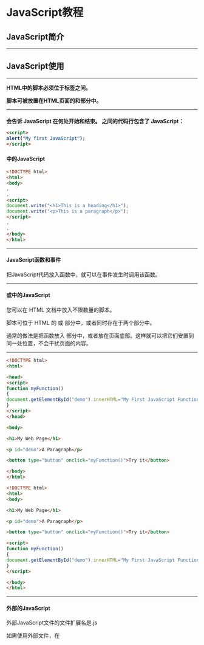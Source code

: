 # JavaScript教程

## JavaScript简介

---

## JavaScript使用

---

**HTML中的脚本必须位于<script>与</script>标签之间。**

**脚本可被放置在HTML页面的<body>和<head>部分中。**

---

#### <script>标签

如需在 HTML 页面中插入 JavaScript，请使用 <script> 标签。

<script> 和 </script> 会告诉 JavaScript 在何处开始和结束。

<script> 和 </script> 之间的代码行包含了 JavaScript：

```html
<script>
alert("My first JavaScript");
</script>
```

#### <body>中的JavaScript

```html
<!DOCTYPE html>
<html>
<body>
.
.
<script>
document.write("<h1>This is a heading</h1>");
document.write("<p>This is a paragraph</p>");
</script>
.
.
</body>
</html>

```

---

#### JavaScript函数和事件

把JavaScript代码放入函数中，就可以在事件发生时调用该函数。

---

#### <head>或<body>中的JavaScript

您可以在 HTML 文档中放入不限数量的脚本。

脚本可位于 HTML 的 <body> 或 <head> 部分中，或者同时存在于两个部分中。

通常的做法是把函数放入 <head> 部分中，或者放在页面底部。这样就可以把它们安置到同一处位置，不会干扰页面的内容。

---

```html
<!DOCTYPE html>
<html>

<head>
<script>
function myFunction()
{
document.getElementById("demo").innerHTML="My First JavaScript Function";
}
</script>
</head>

<body>

<h1>My Web Page</h1>

<p id="demo">A Paragraph</p>

<button type="button" onclick="myFunction()">Try it</button>

</body>
</html>
```

```html
<!DOCTYPE html>
<html>
<body>

<h1>My Web Page</h1>

<p id="demo">A Paragraph</p>

<button type="button" onclick="myFunction()">Try it</button>

<script>
function myFunction()
{
document.getElementById("demo").innerHTML="My First JavaScript Function";
}
</script>

</body>
</html>
```

---

#### 外部的JavaScript

外部JavaScript文件的文件扩展名是.js

如需使用外部文件，在<script>标签的“src”属性中设置该.js文件：

```html
<script src="myScript.js">

</script>
```

<u>==外部脚本不能包含<script>标签==</u>

---

## JavaScript输出

**警告**

请使用document.write() 仅仅向文档输出内容。

如果在文档已完成加载后执行document.write，整个HTML页面将被覆盖。

```html
<!DOCTYPE html>
<html>
<head>
	<title></title>
</head>
<body>
	<h1>my first web page</h1>

	<p id="demo"> my first paragraph</p>

	<button onclick="myFunction()">click here</button>

	<script type="text/javascript">
		document.getElementById("demo").innerHTML="my first javascript";
		document.write("<p>my first paragraph JavaScript</p>");
		document.write("oh my gosh");

		function myFunction()
		{
			document.write("oh shit");
            //页面内容被覆盖。
		}
	</script>
</body>
</html>
```

---

## JavaScript语句

---

#### 分号

用于分隔JavaScript语句。

通常在每条可执行语句结尾添加分号。

使用分号的另一用处是在一行中编写多条语句。

---

#### JavaScript对大小写敏感

---

#### 空格

JavaScript会忽略多余的空格。

var name = "Hello";

var name="Hello";

---

#### 对代码行进行折行

```javascript
document.write("Hello \
World");
```

---

#### JavaScript注释

单行注释以//开头

多行注释/* */

---

#### JavaScript变量

var x = 2;

var y = 3;

var z = x + y;

变量可以使用短名称（比如 x 和 y），也可以使用描述性更好的名称（比如 age, sum, totalvolume）。

- 变量必须以字母开头
- 变量也能以 $ 和 _ 符号开头（不过我们不推荐这么做）
- 变量名称对大小写敏感（y 和 Y 是不同的变量）

==提示：==avaScript 语句和 JavaScript 变量都对大小写敏感。

---

#### JavaScript数据类型

```javascript
var pi = 3.14;
var name="Bill Gates";
var answer='Yes I am!';
```

```javascript
<p id="demo"></p>
var carname="Volvo";
document.getElementById("demo").innerHTML=carname;
```

```html
<!DOCTYPE html>
<html>
<body>

<p>点击这里来创建变量，并显示结果。</p>

<button onclick="myFunction()">点击这里</button>

<p id="demo"></p>

<script>
function myFunction()
{
var carname="Volvo";
document.getElementById("demo").innerHTML=carname;
}
</script>

</body>
</html>
```

---

#### Value = undefined

var carname; 实际上是undefined。

---

## JavaScript数据类型

---

**字符串、数字、布尔、数组、对象、Null、Undefined**

---

```JavaScript
var cars=new Array();
cars[0] = "Audi";
cars[1] = "BMW";
cars[2] = "Mercedes-Benz";

var cars=new Array("Audi","BMW","Mercedes-Benz");

var cars=["Audi","BMW","Volvo"];
```

---

#### JavaScript对象

```javascript
var person={firstname:"Bill", lastname:"Gates", id:5566};

var person={
firstname : "Bill",
lastname  : "Gates",
id        :  5566
};

name=person.lastname;
name=person["lastname"];
```

---

#### undefined和Null

```javascript
cars = null;
person = null;
```

---

#### 声明变量类型

```javascript
var carname=new String;
var x=      new Number;
var y=      new Boolean;
var cars=   new Array;
var person= new Object;
```

JavaScript变量均为对象，当声明一个变量时，就创建了一个新的对象。

---

## JavaScript对象

JavaScript中所有的事物都是对象：字符串、数字、数组、日期等等。

在JavaScript中，对象是拥有属性和方法的数据。

---

#### 属性和方法

属性是与对象相关的值。颜色、重量。

方法是能够在对象上执行的动作。drive()  run()  stop()

---

#### JavaScript中的对象

对象是数据（变量），拥有属性和方法。

```html

<!DOCTYPE html>
<html>
<body>

<script>
person=new Object();
person.firstname="Bill";
person.lastname="Gates";
person.age=56;
person.eyecolor="blue";
document.write(person.firstname + " is " + person.age + " years old.");
</script>

</body>
</html>
```

---

#### 访问对象属性

```javascript
var message="Hello World!";
var x = message.length;   //12
```

---

#### 访问对象的方法

```javascript
var message = "Hello World!";
var x = message.toUpperCase();  //HELLO WORLD!
```



---

## JavaScript函数

函数是由事件驱动的或者当它被调用时执行的可重复使用的代码块。

#### 调用带参数的函数

```html
<!DOCTYPE html>
<html>
<head>
	<title></title>
</head>
<body>
	<script type="text/javascript">
		function myFunction_1(name, job)
		{
			alert("Welcome" + name + ", the" + job);
		}
	</script>
<button onclick="myFunction_1('Bill Gates', 'CEO')">click here</button>
    <!--function中传参需要用单引号-->
</body>
</html>
```

---

#### 带返回值的函数

```JavaScript
function myFunction()
{
var x=5;
return x;
}
```

---

## JavaScript运算符



| 运算符 | 描述              | 例子  | 结果  |
| ------ | ----------------- | ----- | ----- |
| +      | 加                | x=y+2 | x=7   |
| -      | 减                | x=y-2 | x=3   |
| *      | 乘                | x=y*2 | x=10  |
| /      | 除                | x=y/2 | x=2.5 |
| %      | 求余数 (保留整数) | x=y%2 | x=1   |
| ++     | 累加              | x=++y | x=6   |
| --     | 递减              | x=--y | x=4   |

| 运算符 | 例子 | 等价于 | 结果 |
| ------ | ---- | ------ | ---- |
| =      | x=y  |        | x=5  |
| +=     | x+=y | x=x+y  | x=15 |
| -=     | x-=y | x=x-y  | x=5  |
| *=     | x*=y | x=x*y  | x=50 |
| /=     | x/=y | x=x/y  | x=2  |
| %=     | x%=y | x=x%y  | x=0  |

---

```javascript
x=5+5;
document.write(x);

x="5"+"5";
document.write(x);

x=5+"5";    //数字与字符串想加，自动变成字符串   55
document.write(x);

x="5"+5;
document.write(x);
```



---

## JavaScript比较和逻辑运算符

#### 比较运算符

x = 5

| 运算符 | 描述             | 例子                               |
| ------ | ---------------- | ---------------------------------- |
| ==     | 等于             | x==8 为 false                      |
| ===    | 全等（值和类型） | x===5 为 true；x = = ="5" 为 false |
| !=     | 不等于           | x!=8 为 true                       |
| >      | 大于             | x>8 为 false                       |
| <      | 小于             | x<8 为 true                        |
| >=     | 大于或等于       | x>=8 为 false                      |
| <=     | 小于或等于       | x<=8 为 true                       |

---

#### 逻辑运算符

x = 6, y = 3

| 运算符 | 描述 | 例子                       |
| ------ | ---- | -------------------------- |
| &&     | and  | (x < 10 && y > 1) 为 true  |
| \|\|   | or   | (x= =5 \|\| y==5) 为 false |
| !      | not  | !(x==y) 为 true            |

```javascript
variablename=(condition)?value1:value2 

greeting=(visitor=="PRES")?"Dear President ":"Dear ";
```

​        如果变量 visitor 中的值是 "PRES"，则向变量 greeting 赋值 "Dear President "，否则赋值 "Dear"。

---

## JavaScript循环

#### For/IN循环

for/in循环遍历对象的属性：

```javascript
var person={fname:"john", lname:"doe", age:25};

for(x in person)
{
    txt = txt + person[x];
}
```













